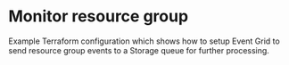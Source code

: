 # Monitor resource group

Example Terraform configuration which shows how to setup Event Grid to send resource group events to a Storage queue for further processing.
